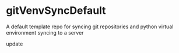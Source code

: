 # gitVenvSyncDefault
A default template repo for syncing git repositories and python virtual environment syncing to a server

update
